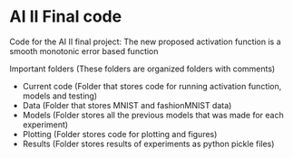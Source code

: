# AI II Final code 
 Code for the AI II final project: The new proposed activation function is a smooth monotonic error based function

Important folders (These folders are organized folders with comments)
* Current code (Folder that stores code for running activation function, models and testing)
* Data (Folder that stores MNIST and fashionMNIST data)
* Models (Folder stores all the previous models that was made for each experiment)
* Plotting (Folder stores code for plotting and figures)
* Results (Folder stores results of experiments as python pickle files)
